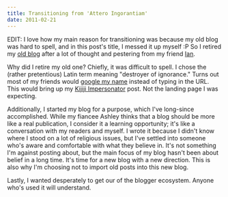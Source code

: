 ```yaml
---
title: Transitioning from 'Attero Ingorantiam'
date: 2011-02-21
---
```


EDIT: I love how my main reason for transitioning was because my old blog was hard to spell, and in this post's title, I messed it up myself :P So I retired my [old blog](http://atteroignorantiam.blogspot.com) after a lot of thought and pestering from my friend [Ian](http://ianbishop.tumblr.com/).

Why did I retire my old one? Chiefly, it was difficult to spell. I chose the (rather pretentious) Latin term meaning "destroyer of ignorance." Turns out most of my friends would [google my name](http://www.google.ca/search?sourceid=chrome&ie=UTF-8&q=ash+furrow) instead of typing in the URL. This would bring up my [Kijiji Impersonator](http://atteroignorantiam.blogspot.com/2010/07/ash-furrow-kijiji-impersonator.html) post. Not the landing page I was expecting.

Additionally, I started my blog for a purpose, which I've long-since accomplished. While my fiancee Ashley thinks that a blog should be more like a real publication, I consider it a learning opportunity; it's like a conversation with my readers and myself. I wrote it because I didn't know where I stood on a lot of religious issues, but I've settled into someone who's aware and comfortable with what they believe in. It's not something I'm against posting about, but the main focus of my blog hasn't been about belief in a long time. It's time for a new blog with a new direction. This is also why I'm choosing not to import old posts into this new blog.

Lastly, I wanted desperately to get our of the blogger ecosystem. Anyone who's used it will understand.
